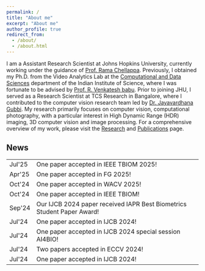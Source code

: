```yaml
---
permalink: /
title: "About me"
excerpt: "About me"
author_profile: true
redirect_from: 
  - /about/
  - /about.html
---
```


I am a Assistant Research Scientist at Johns Hopkins University, currently working under the guidance of [Prof. Rama Chellappa](https://engineering.jhu.edu/ece/faculty/rama-chellappa/). Previously, I obtained my Ph.D. from the Video Analytics Lab at the [Computational and Data Sciences](http://cds.iisc.ac.in/) department of the Indian Institute of Science, where I was fortunate to be advised by [Prof. R. Venkatesh babu](http://cds.iisc.ac.in/faculty/venky/). Prior to joining JHU, I served as a Research Scientist at TCS Research in Bangalore, where I contributed to the computer vision research team led by [Dr. Jayavardhana Gubbi](https://scholar.google.com.au/citations?user=Ec2g4ewAAAAJ&hl=en). My research primarily focuses on computer vision, computational photography, with a particular interest in High Dynamic Range (HDR) imaging, 3D computer vision and image processing. For a comprehensive overview of my work, please visit the [Research](portfolio/) and [Publications](publications/) page.

<!-- 
* <font size = "3"> [April 2025] One paper accepted in FG 2025! </font>
* <font size = "3"> [October 2024] One paper accepted in WACV 2025! </font>
* <font size = "3"> [October 2024] One paper accepted in IEEE TBIOM! </font>
* <font size = "3"> [September 2024] Our IJCB 2024 paper received IAPR Best Biometrics Student Paper Award! Congrats Yuxiang! </font>
* <font size = "3"> [July 2024] One paper accepted in IJCB 2024 special session on Recognition at Long Range and from High Altitude! </font>
* <font size = "3"> [July 2024] One paper accepted in IJCB 2024 special session AI4BIO! </font>
* <font size = "3"> [July 2024] Two papers accepted in ECCV 2024! </font>
* <font size = "3"> [June 2024] One paper accepted in IJCB 2024! </font> 
-->
## News
<div class="news-box">
  <table class="news-box table">
    <tr>
      <td class="news-box td.date">Jul'25</td>
      <td class="item">One paper accepted in IEEE TBIOM 2025!</td>
    </tr>
    <tr>
      <td class="news-box td.date">Apr'25</td>
      <td class="item">One paper accepted in FG 2025!</td>
    </tr>
    <tr>
      <td class="news-box td.date">Oct'24</td>
      <td class="item">One paper accepted in WACV 2025!</td>
    </tr>
    <tr>
      <td class="news-box td.date">Oct'24</td>
      <td class="item">One paper accepted in IEEE TBIOM!</td>
    </tr>
    <tr>
      <td class="news-box td.date">Sep'24</td>
      <td class="item">Our IJCB 2024 paper received IAPR Best Biometrics Student Paper Award! </td>
    </tr>
    <tr>
      <td class="news-box td.date">Jul'24</td>
      <td class="item">One paper accepted in IJCB 2024!</td>
    </tr>
    <tr>
      <td class="news-box td.date">Jul'24</td>
      <td class="item">One paper accepted in IJCB 2024 special session AI4BIO!</td>
    </tr>
    <tr>
      <td class="news-box td.date">Jul'24</td>
      <td class="item">Two papers accepted in ECCV 2024!</td>
    </tr>
    <tr>
      <td class="news-box td.date">Jul'24</td>
      <td class="item">One paper accepted in IJCB 2024!</td>
    </tr>
    <!-- …and so on… -->
  </table>
</div>


<!-- This is a comment 
[comment]: # * <font size = "3"> [October 2022] One paper accepted in ICVGIP 2022! </font> [April 2025] One paper accepted in FG 2025!
[comment]: # * <font size = "3"> [July 2022] Joined JHU as Postdoc. </font>
[comment]: # * <font size = "3"> [May 2022] Delivered guest lecture at IIT Jammu. </font>
[comment]: # * <font size = "3"> [April 2022] Delivered lecture at NIT Patna. </font>
[comment]: # * <font size = "3"> [April 2022] Two papers were accepted in IGARSS 2022!! </font>
-->
